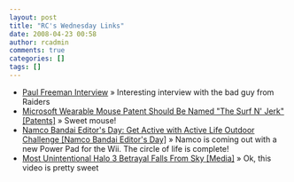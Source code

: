 ```yaml
---
layout: post
title: "RC's Wednesday Links"
date: 2008-04-23 00:58
author: rcadmin
comments: true
categories: []
tags: []
---
```

<ul>
<li><a href="http://www.eurogamer.net/article.php?article_id=132862" title="Paul Freeman Interview">Paul Freeman Interview</a> &raquo; Interesting interview with the bad guy from Raiders</li>
<li><a href="http://feeds.gawker.com/~r/gizmodo/full/~3/272322988/microsoft-wearable-mouse-patent-should-be-named-the-surf-n-jerk" title="Microsoft Wearable Mouse Patent Should Be Named &quot;The Surf N' Jerk&quot; [Patents]">Microsoft Wearable Mouse Patent Should Be Named &quot;The Surf N' Jerk&quot; [Patents]</a> &raquo; Sweet mouse!</li>
<li><a href="http://feeds.gawker.com/~r/kotaku/full/~3/271797578/namco-bandai-editors-day-get-active-with-active-life-outdoor-challenge" title="Namco Bandai Editor's Day: Get Active with Active Life Outdoor Challenge [Namco Bandai Editor's Day]">Namco Bandai Editor's Day: Get Active with Active Life Outdoor Challenge [Namco Bandai Editor's Day]</a> &raquo; Namco is coming out with a new Power Pad for the Wii. The circle of life is complete!</li>
<li><a href="http://feeds.gawker.com/~r/kotaku/full/~3/270976819/most-unintentional-halo-3-betrayal-falls-from-sky" title="Most Unintentional Halo 3 Betrayal Falls From Sky [Media]">Most Unintentional Halo 3 Betrayal Falls From Sky [Media]</a> &raquo; Ok, this video is pretty sweet</li>
</ul>

